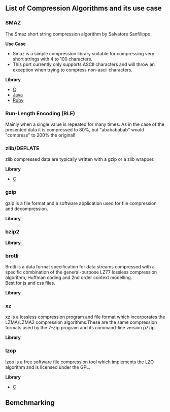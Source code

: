 ## List of Compression Algorithms and its use case

### SMAZ
   The Smaz short string compression algorithm by Salvatore Sanfilippo.  

  __Use Case__
   - Smaz is a simple compression library suitable for compressing very short strings with 4 to 100 characters.  
   - This port currently only supports ASCII characters and will throw an exception when trying to compress non-ascii characters.  
 
  __Library__
   - [C](https://github.com/antirez/smaz)
   - [Java](https://github.com/RyanAD/jsmaz)
   - [Ruby](https://github.com/peterc/rsmaz)

###  Run-Length Encoding (RLE)
   Mainly when a single value is repeated for many times. As in the case of the presented data it is compressed to 80%, but "ababababab" would "compress" to 200% the original!
   
###  zlib/DEFLATE
   zlib compressed data are typically written with a gzip or a zlib wrapper.  

__Library__
- [C](https://github.com/madler/zlib)

### gzip
   gzip is a file format and a software application used for file compression and decompression. 

__Library__

### bzip2

__Library__


### brotli
   Brotli is a data format specification for data streams compressed with a specific combination of the general-purpose LZ77 lossless compression algorithm, Huffman coding and 2nd order context modelling.  
   Best for js and css files.

__Library__

### xz
   xz is a lossless compression program and file format which incorporates the LZMA/LZMA2 compression algorithms.These are the same compression formats used by the 7-Zip program and its command-line version p7zip. 

__Library__

### lzop
   lzop is a free software file compression tool which implements the LZO algorithm and is licensed under the GPL.

__Library__
- [C](https://www.lzop.org/)

## Bemchmarking 
